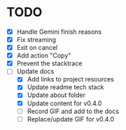 # TODO

- [x] Handle Gemini finish reasons
- [x] Fix streaming
- [x] Exit on cancel
- [x] Add action "Copy"
- [x] Prevent the stacktrace
- [ ] Update docs
  - [x] Add links to project resources
  - [x] Update readme tech stack
  - [x] Update about folder
  - [x] Update content for v0.4.0
  - [ ] Record GIF and add to the docs
  - [ ] Replace/update GIF for v0.4.0
